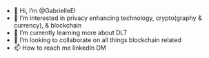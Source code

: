 - 👋 Hi, I’m @GabrielleEl
- 👀 I’m interested in privacy enhancing technology, crypto(graphy & currency), & blockchain
- 🌱 I’m currently learning more about DLT
- 💞️ I’m looking to collaborate on all things blockchain related
- 📫 How to reach me linkedIn DM


